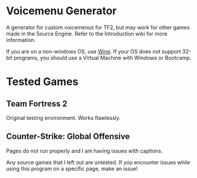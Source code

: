 # Voicemenu Generator
A generator for custom voicemenus for TF2, but may work for other games made in the Source Engine. Refer to the Introduction wiki for more information.

If you are on a non-windows OS, use [Wine](https://wiki.winehq.org/Main_Page). If your OS does not support 32-bit programs, you should use a Virtual Machine with Windows or Bootcamp.

# Tested Games

## Team Fortress 2

Original testing environment. Works flawlessly.

## Counter-Strike: Global Offensive

Pages do not run properly and I am having issues with captions.

Any source games that I left out are untested. If you encounter issues while using this program on a specific page, make an issue!